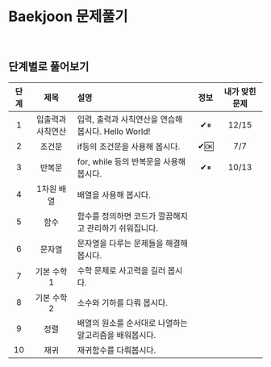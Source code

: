 # Baekjoon 문제풀기

<br>

## 단계별로 풀어보기

|단계|제목|설명|정보|내가 맞힌 문제|
|:---:|:---:|:---|:---:|:---:|
|1|입출력과 사칙연산|입력, 출력과 사칙연산을 연습해 봅시다. Hello World!|✔⏸|12/15|
|2|조건문|if등의 조건문을 사용해 봅시다.|✔🆗|7/7|
|3|반복문|for, while 등의 반복문을 사용해 봅시다.|✔⏸|10/13|
|4|1차원 배열|배열을 사용해 봅시다.|||
|5|함수|함수를 정의하면 코드가 깔끔해지고 관리하기 쉬워집니다.|||
|6|문자열|문자열을 다루는 문제들을 해결해 봅시다.|||
|7|기본 수학 1|수학 문제로 사고력을 길러 봅시다.|||
|8|기본 수학 2|소수와 기하를 다뤄 봅시다.|||
|9|정렬|배열의 원소를 순서대로 나열하는 알고리즘을 배워봅시다.|||
|10|재귀|재귀함수를 다뤄봅시다.|||

